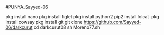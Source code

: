 #PUNYA_Sayyed-06


pkg install nano
pkg install figlet 
pkg install python2
pip2 install lolcat 
pkg install cowsay
pkg install git
git clone https://github.com/Sayyed-06/darkcurut
cd darkcurut08
sh Moreno77.sh
